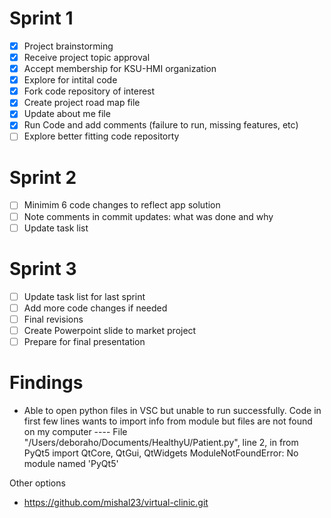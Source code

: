 # Sprint 1
- [x] Project brainstorming
- [x] Receive project topic approval
- [x] Accept membership for KSU-HMI organization
- [x] Explore for intital code
- [x] Fork code repository of interest
- [x] Create project road map file
- [x] Update about me file
- [x] Run Code and add comments (failure to run, missing features, etc)
- [ ] Explore better fitting code repositorty

# Sprint 2
- [ ] Minimim 6 code changes to reflect app solution
- [ ] Note comments in commit updates: what was done and why
- [ ] Update task list

# Sprint 3
- [ ] Update task list for last sprint
- [ ] Add more code changes if needed
- [ ] Final revisions
- [ ] Create Powerpoint slide to market project
- [ ] Prepare for final presentation

# Findings
* Able to open python files in VSC but unable to run successfully. Code in first few lines wants to import info from module but files are not found  on my computer ---- File "/Users/deboraho/Documents/HealthyU/Patient.py", line 2, in <module>from PyQt5 import QtCore, QtGui, QtWidgets ModuleNotFoundError: No module named 'PyQt5'

Other options
* https://github.com/mishal23/virtual-clinic.git
